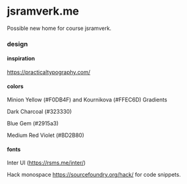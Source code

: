 # jsramverk.me

Possible new home for course jsramverk.

### design

#### inspiration

https://practicaltypography.com/

#### colors

Minion Yellow (#F0DB4F) and Kournikova (#FFEC6D) Gradients

Dark Charcoal (#323330)

Blue Gem (#2915a3)

Medium Red Violet (#BD2B80)

#### fonts

Inter UI (https://rsms.me/inter/)

Hack monospace https://sourcefoundry.org/hack/ for code snippets.

